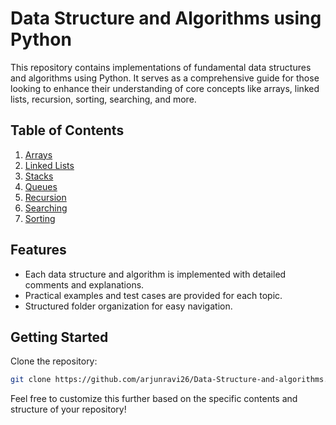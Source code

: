 # Data Structure and Algorithms using Python

This repository contains implementations of fundamental data structures and algorithms using Python. It serves as a comprehensive guide for those looking to enhance their understanding of core concepts like arrays, linked lists, recursion, sorting, searching, and more.

## Table of Contents
1. [Arrays](./Arrays)
2. [Linked Lists](./LinkedLists)
3. [Stacks](./Stacks)
4. [Queues](./Queues)
5. [Recursion](./Recursion)
6. [Searching](./Searching)
7. [Sorting](./Sorting)

## Features
- Each data structure and algorithm is implemented with detailed comments and explanations.
- Practical examples and test cases are provided for each topic.
- Structured folder organization for easy navigation.

## Getting Started
Clone the repository:
```bash
git clone https://github.com/arjunravi26/Data-Structure-and-algorithms.git
```

Feel free to customize this further based on the specific contents and structure of your repository!
